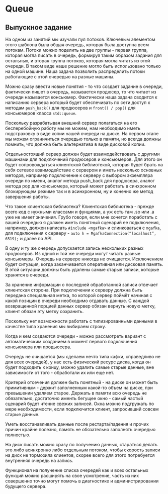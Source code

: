 # Queue
## Выпускное задание
На одном из занятий мы изучали пул потоков. Ключевым элементом этого шаблона была общая очередь, которая была доступна всем потокам. Потоки можно поделить на две группы - первая группа, которая могла писать в очередь, формируя таким образом задания для остальных, и вторая группа потоков, которая могла читать из этой очереди. В таком виде наше решение могло быть использовано только на одной машине. Наша задача позволить распределить потоки работающие с этой очередью на разные машины.

Можно сразу ввести новые понятия - то что создает задание в очереди, фактически пишет в очередь, называется продюсер, то что читает из очереди называется консьюмер. Фактически наша задача сводится к написанию сервера который будет обеспечивать по сети доступ к методам  `push_back()` для продюсеров и `front() / pop()` для консьюмеров класса `std::queue`.

Поскольку разрабатывая внешний сервер полагаться на его бесперебойную работу мы не можем, нам необходимо иметь подстраховку в виде копии нашей очереди на диске. На первом этапе мы можем ограничиться очередью только в памяти, но всегда должны помнить, что должна быть альтернатива в виде дисковой копии.

Отдельностоящий сервер должен будет взаимодействовать с другими машинами для подключений продюсеров и консьюмеров. Для этого он будет сопровождаться клиентской библиотекой, которая будет брать на себя сетевое взаимодействие с сервером и иметь несколько основных методов, например подключение к серверу с выбором экземпляра очереди по имени, аналог метода push_back для продюсера, аналог метода pop для консьюмера, который может работать в синхронном блокирующем режиме так и в асинхронном, ну и конечно же метод завершения работы.

Что такое клиентская библиотека? Клиентская библиотека - прежде всего код с нужными классами и фунциями, а уж есть там .so или .a уже не имеет значения. Грубо говоря, если мне хочется поработать с вашей очередью я должен иметь понятный сценарий ее подключения, например, должен написать `#include <mgafka>` и слинковаться с `mgafka`, для подключения к серверу - `auto h = MgafkaConnection(“localhost”, 6519);` и далее по API.

В одну и ту же очередь допускается запись нескольких разных продюсеров. Из одной и той же очереди могут читать разные консьюмеры. Очередь на сервере никогда не очищается. Исключением будет ситуация, когда заканчивается оперативная или дисковая память. В этой ситуации должны быть удалены самые старые записи, которые хранятся в очереди.

За хранение информации о последней обработанной записи отвечает клиентская сторона. При подключении к серверу должна быть передана специальная метка, по которой сервер поймёт начиная с какой позиции в очереди необходимо отдавать данные. С каждой возвращенной порцией данных сервер обязан вернуть новую метку, клиент обязан эту метку сохранить.

Поскольку нет возможности работать с типизированными данными в качестве типа хранения мы выбираем строку.

Когда и кем создаются очереди - можно рассмотреть вариант с автоматическим созданием в момент первого подключения консьюмера или продьюсера.

Очередь не очищается (мы сделаем нечто типа кафки, справедливо не для всех очередей), у нас есть физический ресурс диска, когда он будет подходить к концу, можно удалить самые старые данные, вне зависимости от того - обработали их или еще нет.

Критерий отсечения должен быть понятный - на диске он может быть примитивным - держит заполненным какой-то объем на диске, при превышении удаляем старое. Держать в памяти всю очередь не обязательно, достаточно именть бегущее окно - самый частый сценарий будет чтение свежих записей. Окна можно подгружать по мере необходимости, если подключится клиент, запросивший совсем старые данные.

Уметь восстанавливать данные после рестарта/падения и прочих причин крайне полезно, память не обязательно заполнять очередью полностью.

На диск писать можно сразу по получению данных, стараться делать это либо асинхронно либо отдельным потоком, чтобы скорость записи на диск не тормозила клиентов, скорее всего для этого потребуется внутренняя очередь на запись.

Функционал на получение списка очередей как и всех остальных функций можно расширять на свое усмотрение, часть из них совершенно точно могут помочь в диагностике и администрировании будущего сервера.
